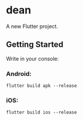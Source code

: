 # dean

A new Flutter project.

## Getting Started

Write in your console: 

### Android:
```
flutter build apk --release
```

### iOS:
```
flutter build ios --release
```

